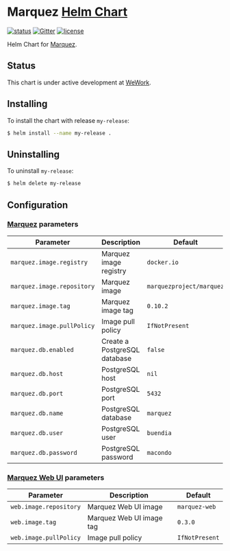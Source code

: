 # Marquez [Helm Chart](https://helm.sh)

[![status](https://img.shields.io/badge/status-WIP-yellow.svg)](#status)
[![Gitter](https://badges.gitter.im/Join%20Chat.svg)](https://gitter.im/marquez-project/community)
[![license](https://img.shields.io/badge/license-Apache_2.0-blue.svg)](https://raw.githubusercontent.com/MarquezProject/marquez-chart/master/LICENSE)

Helm Chart for [Marquez](https://github.com/MarquezProject/marquez).

## Status

This chart is under active development at [WeWork](https://www.wework.com). 

## Installing

To install the chart with release `my-release`:

```bash
$ helm install --name my-release .
```

> 

## Uninstalling

To uninstall `my-release`:

```bash
$ helm delete my-release
```

## Configuration

### [Marquez](https://github.com/MarquezProject/marquez) **parameters**

| Parameter                  | Description                      | Default                  |
|----------------------------|----------------------------------|--------------------------|
| `marquez.image.registry`   | Marquez image registry           | `docker.io`              |
| `marquez.image.repository` | Marquez image                    | `marquezproject/marquez` |
| `marquez.image.tag`        | Marquez image tag                | `0.10.2`                 |
| `marquez.image.pullPolicy` | Image pull policy                | `IfNotPresent`           |
| `marquez.db.enabled`       | Create a PostgreSQL database     | `false`                  |
| `marquez.db.host`          | PostgreSQL host                  | `nil`                    |
| `marquez.db.port`          | PostgreSQL port                  | `5432`                   |
| `marquez.db.name`          | PostgreSQL database              | `marquez`                |
| `marquez.db.user`          | PostgreSQL user                  | `buendia`                |
| `marquez.db.password`      | PostgreSQL password              | `macondo `               |

### [Marquez Web UI](https://github.com/MarquezProject/marquez-web) **parameters**

| Parameter              | Description              | Default        |
|------------------------|--------------------------|----------------|
| `web.image.repository` | Marquez Web UI image     | `marquez-web`  |
| `web.image.tag`        | Marquez Web UI image tag | `0.3.0`        |
| `web.image.pullPolicy` | Image pull policy        | `IfNotPresent` |